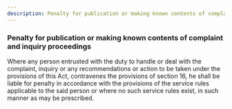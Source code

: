 ```yaml
---
description: Penalty for publication or making known contents of complaint and inquiry proceedings
---
```


### Penalty for publication or making known contents of complaint and inquiry proceedings

Where any person entrusted with the duty to handle or deal with the complaint, inquiry or any recommendations or action to be taken under the provisions of this Act, contravenes the provisions of section 16, he shall be liable for penalty in accordance with the provisions of the service rules applicable to the said person or where no such service rules exist, in such manner as may be prescribed.
